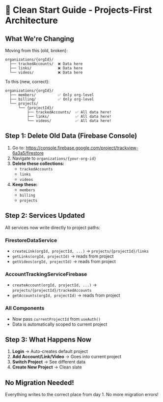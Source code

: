 # 🧹 Clean Start Guide - Projects-First Architecture

## What We're Changing

Moving from this (old, broken):
```
organizations/{orgId}/
  ├── trackedAccounts/  ❌ Data here
  ├── links/            ❌ Data here
  └── videos/           ❌ Data here
```

To this (new, correct):
```
organizations/{orgId}/
  ├── members/          ✅ Only org-level
  ├── billing/          ✅ Only org-level
  └── projects/
      └── {projectId}/
          ├── trackedAccounts/  ✅ All data here!
          ├── links/            ✅ All data here!
          └── videos/           ✅ All data here!
```

## Step 1: Delete Old Data (Firebase Console)

1. Go to: https://console.firebase.google.com/project/trackview-6a3a5/firestore
2. Navigate to `organizations/{your-org-id}`
3. **Delete these collections:**
   - `trackedAccounts`
   - `links`
   - `videos`
4. **Keep these:**
   - `members`
   - `billing`
   - `projects`

## Step 2: Services Updated

All services now write directly to project paths:

### FirestoreDataService
- `createLink(orgId, projectId, ...)` → `projects/{projectId}/links`
- `getLinks(orgId, projectId)` → reads from project
- `getVideos(orgId, projectId)` → reads from project

### AccountTrackingServiceFirebase  
- `createAccount(orgId, projectId, ...)` → `projects/{projectId}/trackedAccounts`
- `getAccounts(orgId, projectId)` → reads from project

### All Components
- Now pass `currentProjectId` from `useAuth()`
- Data is automatically scoped to current project

## Step 3: What Happens Now

1. **Login** → Auto-creates default project
2. **Add Account/Link/Video** → Goes into current project
3. **Switch Project** → See different data
4. **Create New Project** → Clean slate

## No Migration Needed!

Everything writes to the correct place from day 1. No more migration errors!

